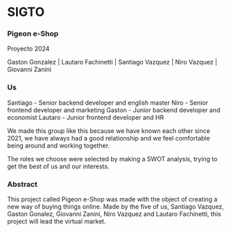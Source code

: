 # SIGTO

### Pigeon e-Shop

Proyecto 2024 

Gaston Gonzalez
|
Lautaro Fachinetti
|
Santiago Vazquez
|
Niro Vazquez
|
Giovanni Zanini
### Us

Santiago - Senior backend developer and english master
Niro - Senior frontend developer and marketing
Gaston - Junior backend developer and economist
Lautaro - Junior frontend developer and HR

We made this group like this because we have known each other since 2021, we have always had a good relationship and we feel comfortable being around and working together.

The roles we choose were selected by making a SWOT analysis, trying to get the best of us and our interests. 

### Abstract

This project called Pigeon e-Shop was made with the object of creating a new way of buying things online. Made by the five of us, Santiago Vazquez, Gaston Gonalez, Giovanni Zanini, Niro Vazquez and Lautaro Fachinetti, this project will lead the virtual market. 

